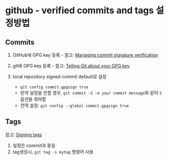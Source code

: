 # github - verified commits and tags 설정방법

## Commits
1. GitHub에 GPG key 등록 - 참고: [Managing commit signature verification](https://docs.github.com/en/github/authenticating-to-github/generating-a-new-gpg-key)

2. git에 GPG key 등록 - 참고: [Telling Git about your GPG key](https://docs.github.com/en/github/authenticating-to-github/telling-git-about-your-signing-key#telling-git-about-your-gpg-key-1)

3. local repository signed commit default로 설정
    - `git config commit.gpgsign true`
    - 만약 설정을 안할 경우, `git commit -S -m your commit message`와 같이 `S`옵션을 줘야함
    - 전역 설정: `git config --global commit.gpgsign true`

## Tags
참고: [Signing tags](https://docs.github.com/en/github/authenticating-to-github/signing-tags)

1. 설정은 commit과 동일
2. tag생성시, `git tag -s mytag` 명령어 사용